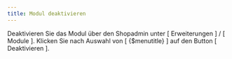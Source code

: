 ```yaml
---
title: Modul deaktivieren
---
```


Deaktivieren Sie das Modul über den Shopadmin unter [ Erweiterungen ] / [ Module ]. Klicken Sie nach Auswahl von [ {$menutitle} ] auf den Button [ Deaktivieren ].
